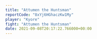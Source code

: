 ```yaml
---
title: "Attumen the Huntsman"
reportCode: "8xYj6HGhaczKw1My"
player: "Kyore"
fight: "Attumen the Huntsman"
date: 2021-09-08T20:17:22.766000+00:00
---
```

